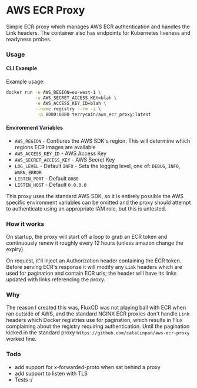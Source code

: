 # AWS ECR Proxy

Simple ECR proxy which manages AWS ECR authentication and handles the Link headers. 
The container also has endpoints for Kubernetes liveness and readyness probes.

### Usage

#### CLI Example

Example usage:
```bash
docker run -e AWS_REGION=eu-west-1 \
           -e AWS_SECRET_ACCESS_KEY=blah \
           -e AWS_ACCESS_KEY_ID=blah \
           --name registry --rm -i \
            -p 8080:8080 terrycain/aws_ecr_proxy:latest
```

#### Environment Variables

* `AWS_REGION` - Confiures the AWS SDK's region. This will determine which regions ECR images are available
* `AWS_ACCESS_KEY_ID` - AWS Access Key
* `AWS_SECRET_ACCESS_KEY` - AWS Secret Key
* `LOG_LEVEL` - Default `INFO` - Sets the logging level, one of: `DEBUG`, `INFO`, `WARN`, `ERROR`
* `LISTEN_PORT` - Default `8080`
* `LISTEN_HOST` - Default `0.0.0.0`

This proxy uses the standard AWS SDK, so it is entirely possible the AWS specific environment variables 
can be omitted and the proxy should attempt to authenticate using an appropriate IAM role, but this is untested.


### How it works

On startup, the proxy will start off a loop to grab an ECR token and continuously renew it roughly every 12 hours (unless amazon change the expiry).

On request, it'll inject an Authorization header containing the ECR token. Before serving ECR's response it will
modify any `Link` headers which are used for pagination and contain ECR urls; the header will have its links updated with links referencing the proxy.

### Why

The reason I created this was, FluxCD was not playing ball with ECR when ran outside of AWS, and the standard NGINX ECR proxies don't handle `Link` headers which Docker 
registries use for pagination, which results in Flux complaining about the registry requiring authentication. Until the pagination kicked in the standard proxy `https://github.com/catalinpan/aws-ecr-proxy` worked fine.

### Todo

* add support for x-forwarded-proto when sat behind a proxy
* add support to listen with TLS
* Tests :/
